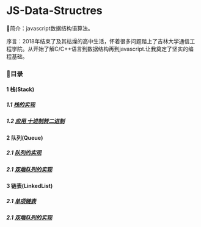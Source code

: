 # JS-Data-Structres

🔎简介：javascript数据结构语算法。

序言：2018年结束了及其枯燥的高中生活，怀着很多问题踏上了吉林大学通信工程学院。从开始了解C/C++语言到数据结构再到javascript.让我奠定了坚实的编程基础。


### 📑目录
#### 1 栈(Stack)
##### 1.1 [栈的实现](./01Stack(栈)/Stack.md)
##### 1.2 [应用 十进制转二进制](./01Stack(栈)/example.md)


#### 2 队列(Queue)

##### 2.1 [队列的实现](./02Queue(队列)/queue.md)

##### 2.1 [双端队列的实现](./02Queue(队列)/DBqueue.md)


#### 3 链表(LinkedList)

##### 2.1 [单项链表](./03LinkedList(链表)/LinkedList.md)

##### 2.1 [双端队列的实现](./02Queue(队列)/DBqueue.md)